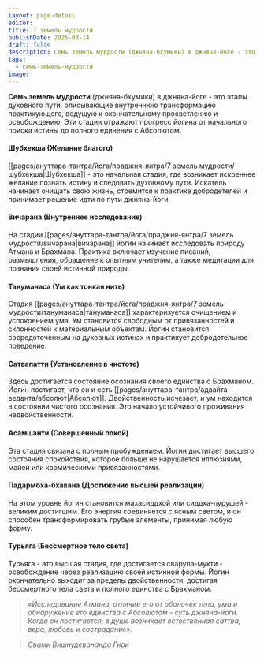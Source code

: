 ```yaml
---
layout: page-detail
editor: 
title: 7 земель мудрости
publishDate: 2025-03-14
draft: false
description: Семь земель мудрости (джняна-бхумики) в джняна-йоге - это этапы духовного пути, описывающие внутреннюю трансформацию практикующего, ведущую к окончательному просветлению и освобождению. Эти стадии отражают прогресс йогина от начального поиска истины до полного единения с Абсолютом.
tags:
  - семь-земель-мудрости
image:
---
```

**Семь земель мудрости** (джняна-бхумики) в джняна-йоге - это этапы духовного пути, описывающие внутреннюю трансформацию практикующего, ведущую к окончательному просветлению и освобождению. Эти стадии отражают прогресс йогина от начального поиска истины до полного единения с Абсолютом.

#### Шубхекша (Желание благого)

[[pages/ануттара-тантра/йога/праджня-янтра/7 земель мудрости/шубхекша|Шубхекша]] - это начальная стадия, где возникает искреннее желание познать истину и следовать духовному пути. Искатель начинает очищать свою жизнь, стремится к практике добродетелей и принимает решение идти по пути джняна-йоги.

#### Вичарана (Внутреннее исследование)

На стадии [[pages/ануттара-тантра/йога/праджня-янтра/7 земель мудрости/вичарана|вичарана]] йогин начинает исследовать природу Атмана и Брахмана. Практика включает изучение писаний, размышления, обращение к опытным учителям, а также медитации для познания своей истинной природы.

#### Тануманаса (Ум как тонкая нить)

Стадия [[pages/ануттара-тантра/йога/праджня-янтра/7 земель мудрости/тануманаса|тануманаса]] характеризуется очищением и успокоением ума. Ум становится свободным от привязанностей и склонностей к материальным объектам. Йогин становится сосредоточенным на духовных истинах и практикует добродетельное поведение.

#### Сатвапатти (Установление в чистоте)

Здесь достигается состояние осознания своего единства с Брахманом. Йогин постигает, что он и есть [[pages/ануттара-тантра/адвайта-веданта/абсолют|Абсолют]]. Двойственность исчезает, и ум находится в состоянии чистого осознания. Это начало устойчивого проживания недвойственности.

#### Асамшанти (Совершенный покой)

Эта стадия связана с полным пробуждением. Йогин достигает высшего состояния спокойствия, которое больше не нарушается иллюзиями, майей или кармическими привязанностями.

#### Падармбха-бхавана (Достижение высшей реализации)

На этом уровне йогин становится махасиддхой или сиддха-пурушей - великим достигшим. Его энергия соединяется с ясным светом, и он способен трансформировать грубые элементы, принимая любую форму.

#### Турьяга (Бессмертное тело света)

Турьяга - это высшая стадия, где достигается сварупа-мукти - освобождение через реализацию своей истинной формы. Йогин окончательно выходит за пределы двойственности, достигая бессмертного тела света и полного единства с Брахманом.

>*«Исследование Атмана, отличие его от оболочек тела, ума и обнаружение его единства с Абсолютом - суть джняна-йоги. Когда он постигается, в душе возникает естественная саттва, вера, любовь и сострадание».*
   
>*Свами Вишнудевананда Гири*